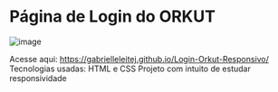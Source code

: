 # Página de Login do ORKUT

![image](https://github.com/gabrielleleitej/Login-Orkut-Responsivo/assets/94560997/5ba9f47f-ed0b-4659-abe4-7b532762bb61)

Acesse aqui: https://gabrielleleitej.github.io/Login-Orkut-Responsivo/
Tecnologias usadas: HTML e CSS
Projeto com intuito de estudar responsividade 
